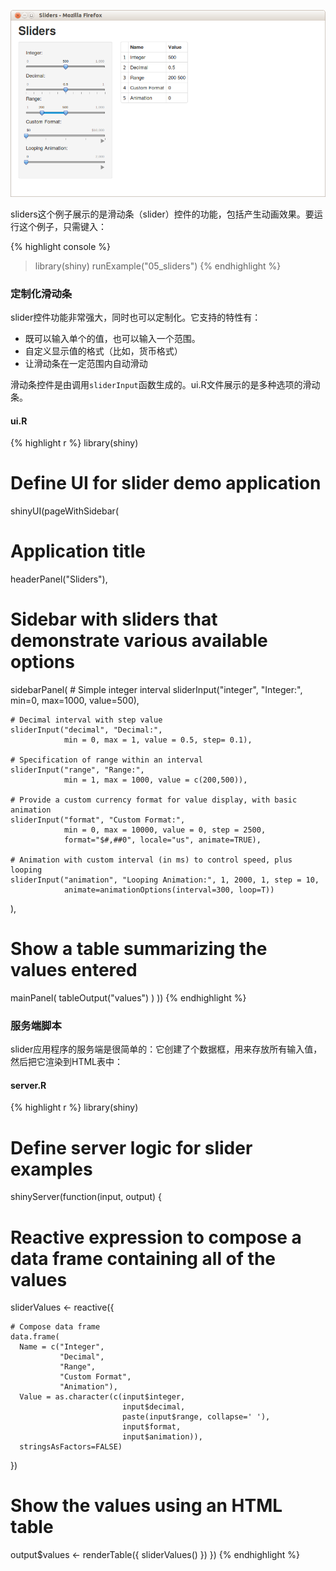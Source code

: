 
![Sliders Screenshot](screenshots/sliders.png)

sliders这个例子展示的是滑动条（slider）控件的功能，包括产生动画效果。要运行这个例子，只需键入：

{% highlight console %}
> library(shiny)
> runExample("05_sliders")
{% endhighlight %}


### 定制化滑动条

slider控件功能非常强大，同时也可以定制化。它支持的特性有：

* 既可以输入单个的值，也可以输入一个范围。
* 自定义显示值的格式（比如，货币格式）
* 让滑动条在一定范围内自动滑动

滑动条控件是由调用`sliderInput`函数生成的。ui.R文件展示的是多种选项的滑动条。

#### ui.R

{% highlight r %}
library(shiny)

# Define UI for slider demo application
shinyUI(pageWithSidebar(

  #  Application title
  headerPanel("Sliders"),

  # Sidebar with sliders that demonstrate various available options
  sidebarPanel(
    # Simple integer interval
    sliderInput("integer", "Integer:", 
                min=0, max=1000, value=500),

    # Decimal interval with step value
    sliderInput("decimal", "Decimal:", 
                min = 0, max = 1, value = 0.5, step= 0.1),

    # Specification of range within an interval
    sliderInput("range", "Range:",
                min = 1, max = 1000, value = c(200,500)),

    # Provide a custom currency format for value display, with basic animation
    sliderInput("format", "Custom Format:", 
                min = 0, max = 10000, value = 0, step = 2500,
                format="$#,##0", locale="us", animate=TRUE),

    # Animation with custom interval (in ms) to control speed, plus looping
    sliderInput("animation", "Looping Animation:", 1, 2000, 1, step = 10, 
                animate=animationOptions(interval=300, loop=T))
  ),

  # Show a table summarizing the values entered
  mainPanel(
    tableOutput("values")
  )
))
{% endhighlight %}


### 服务端脚本

slider应用程序的服务端是很简单的：它创建了个数据框，用来存放所有输入值，然后把它渲染到HTML表中：

#### server.R

{% highlight r %}
library(shiny)

# Define server logic for slider examples

shinyServer(function(input, output) {

  # Reactive expression to compose a data frame containing all of the values
  sliderValues <- reactive({

    # Compose data frame
    data.frame(
      Name = c("Integer", 
               "Decimal",
               "Range",
               "Custom Format",
               "Animation"),
      Value = as.character(c(input$integer, 
                             input$decimal,
                             paste(input$range, collapse=' '),
                             input$format,
                             input$animation)), 
      stringsAsFactors=FALSE)
  }) 

  # Show the values using an HTML table
  output$values <- renderTable({
    sliderValues()
  })
})
{% endhighlight %}
